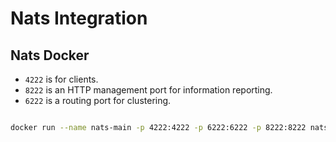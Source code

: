 # Nats Integration


## Nats Docker
* `4222` is for clients.
* `8222` is an HTTP management port for information reporting.
* `6222` is a routing port for clustering.

```bash

docker run --name nats-main -p 4222:4222 -p 6222:6222 -p 8222:8222 nats 
```


